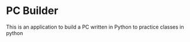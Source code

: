# PC Builder

This is an application to build a PC written in Python to practice classes in python

